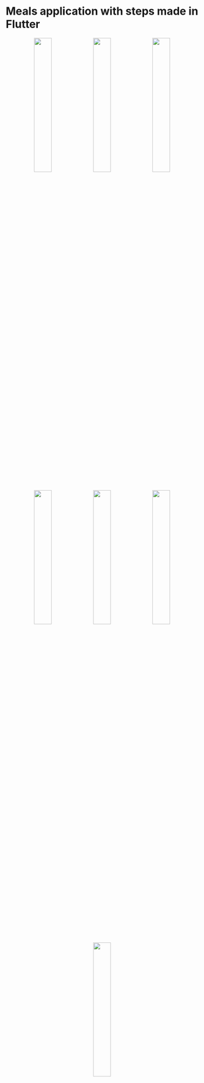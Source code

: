 # Meals application with steps made in Flutter

<p align="center" float="left">
  <img align="top" src="https://i.ibb.co/D4SQy43/Screenshot-20231004-115004.png" width="30%" height="30%">
  <img align="top" src="https://i.ibb.co/C6qc0vR/Screenshot-20231004-115032.png" width="30%" height="30%">
  <img align="top" src="https://i.ibb.co/SQKYDS0/Screenshot-20231004-115018.png" width="30%" height="30%">
</p>

<p align="center" float="left">
  <img align="top" src="https://i.ibb.co/bNtW3VV/Screenshot-20231004-115049-min.png" width="30%" height="30%">
  <img align="top" src="https://i.ibb.co/T0FD287/Screenshot-20231004-115056-min.png" width="30%" height="30%">
  <img align="top" src="https://i.ibb.co/12ts3H2/Screenshot-20231004-115102-min.png" width="30%" height="30%">
</p>

<p align="center" float="left">
  <img align="top" src="https://i.ibb.co/b1ntR4C/Screenshot-20231004-115115-min.png" width="30%" height="30%">
</p>
